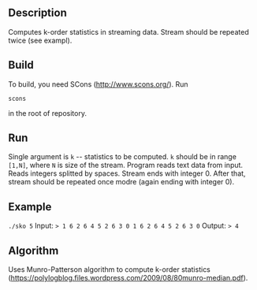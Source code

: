 ## Description

Computes k-order statistics in streaming data.
Stream should be repeated twice (see exampl).

## Build

To build, you need SCons (http://www.scons.org/).
Run

`scons`

in the root of repository.


## Run

Single argument is `k` -- statistics to be computed.
`k` should be in range `[1,N]`, where `N` is size of the stream.
Program reads text data from input.
Reads integers splitted by spaces. Stream ends with integer 0.
After that, stream should be repeated once modre (again ending with integer 0).

## Example

`./sko 5`
Input:
`> 1 6 2 6 4 5 2 6 3 0 1 6 2 6 4 5 2 6 3 0`
Output:
`> 4`

## Algorithm

Uses Munro-Patterson algorithm to compute k-order statistics
(https://polylogblog.files.wordpress.com/2009/08/80munro-median.pdf).
